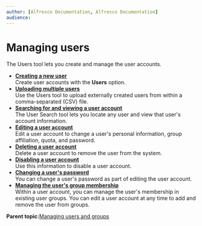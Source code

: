 ```yaml
---
author: [Alfresco Documentation, Alfresco Documentation]
audience: 
---
```


# Managing users

The Users tool lets you create and manage the user accounts.

  

-   **[Creating a new user](../tasks/admintools-user-create.md)**  
Create user accounts with the **Users** option.
-   **[Uploading multiple users](../tasks/admintools-upload-users.md)**  
Use the Users tool to upload externally created users from within a comma-separated \(CSV\) file.
-   **[Searching for and viewing a user account](../tasks/admintools-user-view.md)**  
The User Search tool lets you locate any user and view that user's account information.
-   **[Editing a user account](../tasks/admintools-user-edit.md)**  
Edit a user account to change a user's personal information, group affiliation, quota, and password.
-   **[Deleting a user account](../tasks/admintools-user-delete.md)**  
Delete a user account to remove the user from the system.
-   **[Disabling a user account](../tasks/admintools-user-disable.md)**  
Use this information to disable a user account.
-   **[Changing a user's password](../tasks/admintools-user-password.md)**  
You can change a user's password as part of editing the user account.
-   **[Managing the user's group membership](../tasks/admintools-user-group-membership.md)**  
Within a user account, you can manage the user's membership in existing user groups. You can edit a user account at any time to add and remove the user from groups.

**Parent topic:**[Managing users and groups](../concepts/admintools-usersgroups.md)

